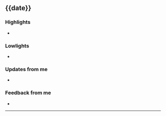 ## {{date}}
### Highlights
- 

### Lowlights
- 

### Updates from me
- 

### Feedback from me
- 

---
